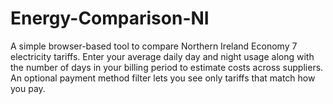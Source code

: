 # Energy-Comparison-NI

A simple browser-based tool to compare Northern Ireland Economy 7 electricity tariffs. Enter your average daily day and night usage along with the number of days in your billing period to estimate costs across suppliers. An optional payment method filter lets you see only tariffs that match how you pay.